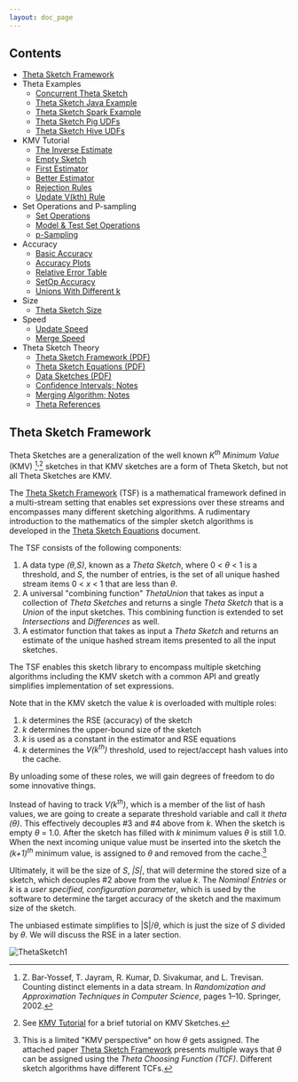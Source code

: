 ```yaml
---
layout: doc_page
---
```

<!--
    Licensed to the Apache Software Foundation (ASF) under one
    or more contributor license agreements.  See the NOTICE file
    distributed with this work for additional information
    regarding copyright ownership.  The ASF licenses this file
    to you under the Apache License, Version 2.0 (the
    "License"); you may not use this file except in compliance
    with the License.  You may obtain a copy of the License at

      http://www.apache.org/licenses/LICENSE-2.0

    Unless required by applicable law or agreed to in writing,
    software distributed under the License is distributed on an
    "AS IS" BASIS, WITHOUT WARRANTIES OR CONDITIONS OF ANY
    KIND, either express or implied.  See the License for the
    specific language governing permissions and limitations
    under the License.
-->
## Contents
<!-- TOC -->
* [Theta Sketch Framework](#theta-sketch-framework)
* Theta Examples
    * [Concurrent Theta Sketch](https://datasketches.apache.org/docs/Theta/ConcurrentThetaSketch.html)
    * [Theta Sketch Java Example](https://datasketches.apache.org/docs/Theta/ThetaJavaExample.html)
    * [Theta Sketch Spark Example](https://datasketches.apache.org/docs/Theta/ThetaSparkExample.html)
    * [Theta Sketch Pig UDFs](https://datasketches.apache.org/docs/Theta/ThetaPigUDFs.html)
    * [Theta Sketch Hive UDFs](https://datasketches.apache.org/docs/Theta/ThetaHiveUDFs.html)
* KMV Tutorial
    * [The Inverse Estimate](https://datasketches.apache.org/docs/Theta/InverseEstimate.html)
    * [Empty Sketch](https://datasketches.apache.org/docs/Theta/KMVempty.html) 
    * [First Estimator](https://datasketches.apache.org/docs/Theta/KMVfirstEst.html)
    * [Better Estimator](https://datasketches.apache.org/docs/Theta/KMVbetterEst.html)
    * [Rejection Rules](https://datasketches.apache.org/docs/Theta/KMVrejection.html)
    * [Update V(kth) Rule](https://datasketches.apache.org/docs/Theta/KMVupdateVkth.html)
* Set Operations and P-sampling
    * [Set Operations](https://datasketches.apache.org/docs/Theta/ThetaSketchSetOps.html)
    * [Model & Test Set Operations](https://datasketches.apache.org/docs/Theta/ThetaSetOpsCornerCases.html)
    * [p-Sampling](https://datasketches.apache.org/docs/Theta/ThetaPSampling.html)
* Accuracy
    * [Basic Accuracy](https://datasketches.apache.org/docs/Theta/ThetaAccuracy.html)
    * [Accuracy Plots](https://datasketches.apache.org/docs/Theta/ThetaAccuracyPlots.html)
    * [Relative Error Table](https://datasketches.apache.org/docs/Theta/ThetaErrorTable.html)
    * [SetOp Accuracy](https://datasketches.apache.org/docs/Theta/ThetaSketchSetOpsAccuracy.html)
    * [Unions With Different k](https://datasketches.apache.org/docs/Theta/AccuracyOfDifferentKUnions.html)
* Size
    * [Theta Sketch Size](https://datasketches.apache.org/docs/Theta/ThetaSize.html)
* Speed
    * [Update Speed](https://datasketches.apache.org/docs/Theta/ThetaUpdateSpeed.html)
    * [Merge Speed](https://datasketches.apache.org/docs/Theta/ThetaMergeSpeed.html)
* Theta Sketch Theory
    * [Theta Sketch Framework (PDF)](https://github.com/apache/datasketches-website/tree/master/docs/pdf/ThetaSketchFramework.pdf)
    * [Theta Sketch Equations (PDF)](https://github.com/apache/datasketches-website/tree/master/docs/pdf/ThetaSketchEquations.pdf)
    * [Data Sketches (PDF)](https://github.com/apache/datasketches-website/tree/master/docs/pdf/DataSketches.pdf)
    * [Confidence Intervals; Notes](https://datasketches.apache.org/docs/Theta/ThetaConfidenceIntervals.html)
    * [Merging Algorithm; Notes](https://datasketches.apache.org/docs/Theta/ThetaMergingAlgorithm.html)
    * [Theta References](https://datasketches.apache.org/docs/Theta/ThetaReferences.html)
<!-- TOC -->

<a id="theta-sketch-framework"></a>
## Theta Sketch Framework
Theta Sketches are a generalization of the well known <i>K<sup>th</sup> Minimum Value</i> (KMV) [^1]<sup>,</sup>[^2] 
sketches in that KMV sketches are a form of Theta Sketch, but not all Theta Sketches are KMV.

The <a href="{{site.docs_pdf_dir}}/ThetaSketchFramework.pdf">Theta Sketch Framework</a> (TSF) 
is a mathematical framework 
defined in a multi-stream setting that enables set expressions over these streams and encompasses many
different sketching algorithms. A rudimentary introduction to the mathematics of the simpler sketch algorithms is developed in 
the <a href="{{site.docs_pdf_dir}}/ThetaSketchEquations.pdf">Theta Sketch Equations</a> document.

The TSF consists of the following components:

1. A data type <i>(&theta;,S)</i>, known as a <i>Theta Sketch</i>, where 0 &lt; <i>&theta;</i> &lt; 1 is a 
threshold, and <i>S</i>, the number of entries, is the set of all unique hashed stream items 0 &lt; <i>x</i> &lt; 1 
that are less than <i>&theta;</i>. 
2. A universal "combining function" <i>ThetaUnion</i> that takes as input a collection of <i>Theta Sketches</i> 
and returns a single <i>Theta Sketch</i> that is a <i>Union</i> of the input sketches. 
This combining function is extended to set <i>Intersections</i> and <i>Differences</i> as well.
3. A estimator function that takes as input a <i>Theta Sketch</i> and returns an estimate of the unique 
hashed stream items presented to all the input sketches.
  
The TSF enables this sketch library to encompass multiple sketching algorithms including the 
KMV sketch with a common API and greatly simplifies implementation of set 
expressions.

Note that in the KMV sketch the value <i>k</i> is overloaded with multiple roles:

1. <i>k</i> determines the RSE (accuracy) of the sketch
2. <i>k</i> determines the upper-bound size of the sketch
3. <i>k</i> is used as a constant in the estimator and RSE equations
4. <i>k</i> determines the <i>V(k<sup>th</sup>)</i> threshold, used to reject/accept hash values into the cache.

By unloading some of these roles, we will gain degrees of freedom to do some innovative things. 

Instead of having to track <i>V(k<sup>th</sup>)</i>, which is a member of the list of hash values, 
we are going to create a separate threshold variable and call it <i>theta (&theta;)</i>. 
This effectively decouples #3 and #4 above from <i>k</i>. When the sketch is empty <i>&theta;</i> = 1.0. 
After the sketch has filled with <i>k</i> minimum values <i>&theta;</i> is still 1.0. 
When the next incoming unique value must be inserted into the sketch the <i>(k+1)<sup>th</sup></i> 
minimum value, is assigned to <i>&theta;</i> and removed from the cache.[^3]

Ultimately, it will be the size of <i>S</i>, <i>|S|</i>, that will determine the stored size of a 
sketch, which decouples #2 above from the value <i>k</i>. 
The <i>Nominal Entries</i> or <i>k</i> is a <i>user specified, configuration parameter</i>, 
which is used by the software to determine the target accuracy of the sketch and the maximum size of the sketch.

The unbiased estimate simplifies to \|S\|/<i>&theta;</i>, which is just the size of <i>S</i> divided by <i>&theta;</i>. 
We will discuss the RSE in a later section.

<img class="doc-img-full" src="https://datasketches.apache.org/docs/img/theta/ThetaSketch1.png" alt="ThetaSketch1" />


[^1]: Z. Bar-Yossef, T. Jayram, R. Kumar, D. Sivakumar, and L. Trevisan. Counting distinct elements in a data stream. In <i>Randomization and Approximation Techniques in Computer Science</i>, pages 1–10. Springer, 2002.

[^2]: See <a href="{{site.docs_dir}}/Theta/InverseEstimate.html">KMV Tutorial</a> for a brief tutorial on KMV Sketches.

[^3]: This is a limited "KMV perspective" on how <i>&theta;</i> gets assigned.  The attached paper <a href="{{site.docs_pdf_dir}}/ThetaSketchFramework.pdf">Theta Sketch Framework</a> presents multiple ways that <i>&theta;</i> can be assigned using the <i>Theta Choosing Function (TCF)</i>. Different sketch algorithms have different TCFs.  
